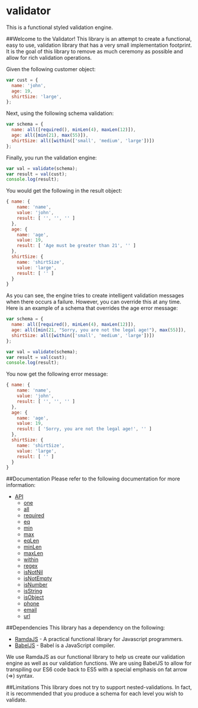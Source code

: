 # validator

This is a functional styled validation engine.

##Welcome to the Validator!
This library is an attempt to create a functional, easy to use, validation library that has a very small implementation footprint.  It is the goal of this library to remove as much ceremony as possible and allow for rich validation operations.

Given the following customer object:

``` javascript
var cust = {
  name: 'john',
  age: 19,
  shirtSize: 'large',
};
```

Next, using the following schema validation:

``` javascript
var schema = {
  name: all([required(), minLen(4), maxLen(12)]),
  age: all([min(21), max(55)]),
  shirtSize: all([within(['small', 'medium', 'large'])])
};
```

Finally, you run the validation engine:

``` javascript
var val = validate(schema);
var result = val(cust);
console.log(result);
```

You would get the following in the result object:

``` javascript
{ name: { 
    name: 'name', 
    value: 'john', 
    result: [ '', '', '' ] 
  },
  age: { 
    name: 'age',
    value: 19,
    result: [ 'Age must be greater than 21', '' ] 
  },
  shirtSize: { 
    name: 'shirtSize', 
    value: 'large', 
    result: [ '' ] 
  } 
}
```

As you can see, the engine tries to create intelligent validation messages when there occurs a failure.  However, you can override this at any time.  Here is an example of a schema that overrides the age error message:

``` javascript
var schema = {
  name: all([required(), minLen(4), maxLen(12)]),
  age: all([min(21, "Sorry, you are not the legal age!"), max(55)]),
  shirtSize: all([within(['small', 'medium', 'large'])])
};

var val = validate(schema);
var result = val(cust);
console.log(result);
```

You now get the following error message:

``` javascript
{ name: { 
    name: 'name', 
    value: 'john', 
    result: [ '', '', '' ] 
  },
  age: { 
    name: 'age',
    value: 19,
    result: [ 'Sorry, you are not the legal age!', '' ] 
  },
  shirtSize: { 
    name: 'shirtSize', 
    value: 'large', 
    result: [ '' ] 
  } 
}
```


##Documentation
Please refer to the following documentation for more information:

- [API](https://github.com/mattduffield/validator/blob/master/doc/api.md)
  - [one](https://github.com/mattduffield/validator/blob/master/doc/api.md#onetarget-fail)
  - [all](https://github.com/mattduffield/validator/blob/master/doc/api.md#alltarget-fail)
  - [required](https://github.com/mattduffield/validator/blob/master/doc/api.md#requiredtarget-fail)
  - [eq](https://github.com/mattduffield/validator/blob/master/doc/api.md#eqtarget-fail)
  - [min](https://github.com/mattduffield/validator/blob/master/doc/api.md#mintarget-fail)
  - [max](https://github.com/mattduffield/validator/blob/master/doc/api.md#maxtarget-fail)
  - [eqLen](https://github.com/mattduffield/validator/blob/master/doc/api.md#eqlentarget-fail)
  - [minLen](https://github.com/mattduffield/validator/blob/master/doc/api.md#minlentarget-fail)
  - [maxLen](https://github.com/mattduffield/validator/blob/master/doc/api.md#maxlentarget-fail)
  - [within](https://github.com/mattduffield/validator/blob/master/doc/api.md#withintarget-fail)
  - [regex](https://github.com/mattduffield/validator/blob/master/doc/api.md#regextarget-fail)
  - [isNotNil](https://github.com/mattduffield/validator/blob/master/doc/api.md#isnotniltarget-fail)
  - [isNotEmpty](https://github.com/mattduffield/validator/blob/master/doc/api.md#isnotemptytarget-fail)
  - [isNumber](https://github.com/mattduffield/validator/blob/master/doc/api.md#isnumbertarget-fail)
  - [isString](https://github.com/mattduffield/validator/blob/master/doc/api.md#isstringtarget-fail)
  - [isObject](https://github.com/mattduffield/validator/blob/master/doc/api.md#isobjecttarget-fail)
  - [phone](https://github.com/mattduffield/validator/blob/master/doc/api.md#phonetarget-fail)
  - [email](https://github.com/mattduffield/validator/blob/master/doc/api.md#emailtarget-fail)
  - [url](https://github.com/mattduffield/validator/blob/master/doc/api.md#urltarget-fail)

##Dependencies
This library has a dependency on the following:

* [RamdaJS](http://ramdajs.com) - A practical functional library for Javascript programmers.
* [BabelJS](https://babeljs.io/) - Babel is a JavaScript compiler.

We use RamdaJS as our functional library to help us create our validation engine as well as our validation functions.  We are using BabelJS to allow for transpiling our ES6 code back to ES5 with a special emphasis on fat arrow (=>) syntax.  

##Limitations
This library does not try to support nested-validations.  In fact, it is recommended that you produce a schema for each level you wish to validate.
